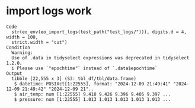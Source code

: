 # import logs work

    Code
      str(eo_env(eo_import_logs(test_path("test_logs/"))), digits.d = 4, width = 100,
      strict.width = "cut")
    Condition
      Warning:
      Use of .data in tidyselect expressions was deprecated in tidyselect 1.2.0.
      i Please use `"epochtime"` instead of `.data$epochtime`
    Output
      tibble [22,555 x 3] (S3: tbl_df/tbl/data.frame)
       $ datetime: POSIXct[1:22555], format: "2024-12-09 21:49:41" "2024-12-09 21:49:42" "2024-12-09 21"..
       $ air_temp: num [1:22555] 9.418 9.426 9.396 9.405 9.397 ...
       $ pressure: num [1:22555] 1.013 1.013 1.013 1.013 1.013 ...

